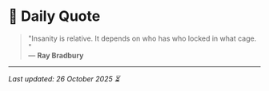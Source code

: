 # 📜 Daily Quote

> "Insanity is relative. It depends on who has who locked in what cage.  "  
> — **Ray Bradbury**

---

_Last updated: 26 October 2025 ⏳_

